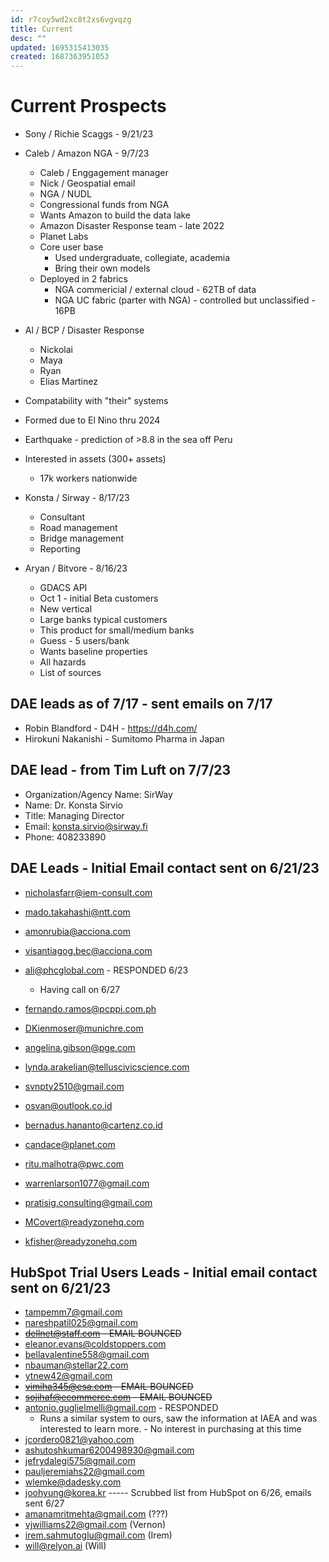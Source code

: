 ```yaml
---
id: r7coy5wd2xc8t2xs6vgvqzg
title: Current
desc: ""
updated: 1695315413035
created: 1687363951053
---
```


# Current Prospects

- Sony / Richie Scaggs - 9/21/23

- Caleb / Amazon NGA - 9/7/23

  - Caleb / Enggagement manager
  - Nick / Geospatial email
  - NGA / NUDL
  - Congressional funds from NGA
  - Wants Amazon to build the data lake
  - Amazon Disaster Response team - late 2022
  - Planet Labs
  - Core user base
    - Used undergraduate, collegiate, academia
    - Bring their own models
  - Deployed in 2 fabrics
    - NGA commericial / external cloud - 62TB of data
    - NGA UC fabric (parter with NGA) - controlled but unclassified - 16PB

- Al / BCP / Disaster Response
  - Nickolai
  - Maya
  - Ryan
  - Elias Martinez
- Compatability with "their" systems
- Formed due to El Nino thru 2024
- Earthquake - prediction of >8.8 in the sea off Peru
- Interested in assets (300+ assets)

  - 17k workers nationwide

- Konsta / Sirway - 8/17/23

  - Consultant
  - Road management
  - Bridge management
  - Reporting

- Aryan / Bitvore - 8/16/23
  - GDACS API
  - Oct 1 - initial Beta customers
  - New vertical
  - Large banks typical customers
  - This product for small/medium banks
  - Guess - 5 users/bank
  - Wants baseline properties
  - All hazards
  - List of sources

## DAE leads as of 7/17 - sent emails on 7/17

- Robin Blandford - D4H - https://d4h.com/
- Hirokuni Nakanishi - Sumitomo Pharma in Japan

## DAE lead - from Tim Luft on 7/7/23

- Organization/Agency Name: SirWay
- Name: Dr. Konsta Sirvio
- Title: Managing Director
- Email: konsta.sirvio@sirway.fi
- Phone: 408233890

## DAE Leads - Initial Email contact sent on 6/21/23

- nicholasfarr@iem-consult.com
- mado.takahashi@ntt.com
- amonrubia@acciona.com
- visantiagog.bec@acciona.com

- ali@phcglobal.com - RESPONDED 6/23
  - Having call on 6/27
- fernando.ramos@pcppi.com.ph
- DKienmoser@munichre.com
- angelina.gibson@pge.com
- lynda.arakelian@telluscivicscience.com
- svnpty2510@gmail.com
- osvan@outlook.co.id
- bernadus.hananto@cartenz.co.id
- candace@planet.com
- ritu.malhotra@pwc.com
- warrenlarson1077@gmail.com
- pratisig.consulting@gmail.com
- MCovert@readyzonehq.com
- kfisher@readyzonehq.com

## HubSpot Trial Users Leads - Initial email contact sent on 6/21/23

- tampemm7@gmail.com
- nareshpatil025@gmail.com
- ~~dellnet@staff.com - EMAIL BOUNCED~~
- eleanor.evans@coldstoppers.com
- bellavalentine558@gmail.com
- nbauman@stellar22.com
- ytnew42@gmail.com
- ~~vimiha345@esa.com - EMAIL BOUNCED~~
- ~~sojihaf@ecommerce.com - EMAIL BOUNCED~~
- antonio.guglielmelli@gmail.com - RESPONDED
  - Runs a similar system to ours, saw the information at IAEA and was interested to learn more. - No interest in purchasing at this time
- jcordero0821@yahoo.com
- ashutoshkumar6200498930@gmail.com
- jefrydalegi575@gmail.com
- pauljeremiahs22@gmail.com
- wlemke@dadesky.com
- joohyung@korea.kr
  ----- Scrubbed list from HubSpot on 6/26, emails sent 6/27
- amanamritmehta@gmail.com (???)
- vjwilliams22@gmail.com (Vernon)
- irem.sahmutoglu@gmail.com (Irem)
- will@relyon.ai (Will)
